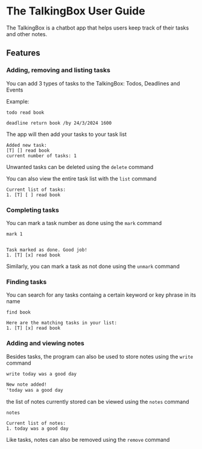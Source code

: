 # The TalkingBox User Guide

The TalkingBox is a chatbot app that helps users keep track of their tasks and other notes.

## Features

### Adding, removing and listing tasks

You can add 3 types of tasks to the TalkingBox: Todos, Deadlines and Events

Example:

`todo read book`

`deadline return book /by 24/3/2024 1600`

The app will then add your tasks to your task list
```
Added new task: 
[T] [] read book
current number of tasks: 1

```

Unwanted tasks can be deleted using the `delete` command


You can also view the entire task list with the `list` command

```
Current list of tasks: 
1. [T] [ ] read book
```

### Completing tasks

You can mark a task number as done using the `mark` command

```
mark 1


Task marked as done. Good job!
1. [T] [x] read book
```

Similarly, you can mark a task as not done using the `unmark` command

### Finding tasks

You can search for any tasks containg a certain keyword or key phrase in its name

``` 
find book

Here are the matching tasks in your list:
1. [T] [x] read book
```

### Adding and viewing notes

Besides tasks, the program can also be used to store notes using the `write` command

```dtd
write today was a good day

New note added!
'today was a good day

```

the list of notes currently stored can be viewed using the `notes` command

```
notes

Current list of notes:
1. today was a good day
```

Like tasks, notes can also be removed using the `remove` command